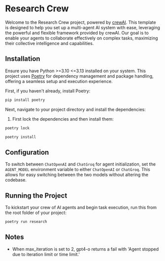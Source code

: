 # Research Crew

Welcome to the Research Crew project, powered by [crewAI](https://crewai.com). This template is designed to help you set up a multi-agent AI system with ease, leveraging the powerful and flexible framework provided by crewAI. Our goal is to enable your agents to collaborate effectively on complex tasks, maximizing their collective intelligence and capabilities.

## Installation

Ensure you have Python >=3.10 <=3.13 installed on your system. This project uses [Poetry](https://python-poetry.org/) for dependency management and package handling, offering a seamless setup and execution experience.

First, if you haven't already, install Poetry:

```bash
pip install poetry
```

Next, navigate to your project directory and install the dependencies:

1. First lock the dependencies and then install them:

```bash
poetry lock
```

```bash
poetry install
```

## Configuration

To switch between `ChatOpenAI` and `ChatGroq` for agent initialization, set the `AGENT_MODEL` environment variable to either `ChatOpenAI` or `ChatGroq`. This allows for easy switching between the two models without altering the codebase.

## Running the Project

To kickstart your crew of AI agents and begin task execution, run this from the root folder of your project:

```bash
poetry run research
```

## Notes

- When max_iteration is set to 2, gpt4-o returns a fail with 'Agent stopped due to iteration limit or time limit.'
